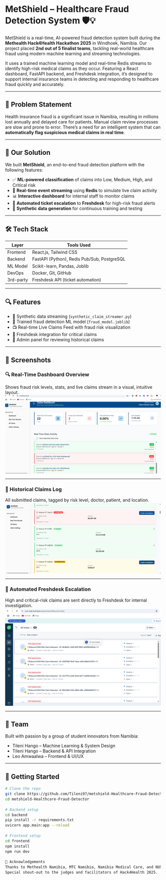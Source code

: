 # MetShield – Healthcare Fraud Detection System 🛡️💡

MetShield is a real-time, AI-powered fraud detection system built during the **Methealth Hack4Health Hackathon 2025** in Windhoek, Namibia. Our project placed **2nd out of 5 finalist teams**, tackling real-world healthcare fraud using modern machine learning and streaming technologies.

It uses a trained machine learning model and real-time Redis streams to identify high-risk medical claims as they occur. Featuring a React dashboard, FastAPI backend, and Freshdesk integration, it’s designed to support internal insurance teams in detecting and responding to healthcare fraud quickly and accurately.

---

## 🚀 Problem Statement

Health insurance fraud is a significant issue in Namibia, resulting in millions lost annually and delayed care for patients. Manual claim review processes are slow and prone to error. There’s a need for an intelligent system that can **automatically flag suspicious medical claims in real time**.

---

## 🧠 Our Solution

We built **MetShield**, an end-to-end fraud detection platform with the following features:

- ✅ **ML-powered classification** of claims into Low, Medium, High, and Critical risk
- 📡 **Real-time event streaming** using **Redis** to simulate live claim activity
- 📊 **Interactive dashboard** for internal staff to monitor claims
- 🚨 **Automated ticket escalation** to **Freshdesk** for high-risk fraud alerts
- 🔄 **Synthetic data generation** for continuous training and testing

---

## 🛠️ Tech Stack

| Layer        | Tools Used                                     |
|--------------|------------------------------------------------|
| Frontend     | React.js, Tailwind CSS                         |
| Backend      | FastAPI (Python), Redis Pub/Sub, PostgreSQL    |
| ML Model     | Scikit-learn, Pandas, Joblib                   |
| DevOps       | Docker, Git, GitHub                            |
| 3rd-party    | Freshdesk API (ticket automation)              |

---

## 🔍 Features

- 🧬 Synthetic data streaming (`synthetic_claim_streamer.py`)
- 🧠 Trained fraud detection ML model (`fraud_model.joblib`)
- 📺 Real-time Live Claims Feed with fraud risk visualization
- 📨 Freshdesk integration for critical claims
- 📂 Admin panel for reviewing historical claims

---

## 📸 Screenshots

### 🔍 Real-Time Dashboard Overview  
Shows fraud risk levels, stats, and live claims stream in a visual, intuitive layout.  
![Dashboard](https://github.com/Tileni97/Metshield-Healthcare-Fraud-Detector/blob/f72f8477bc5ff0c953b20503293a76a3667712c1/Dasboard2.png?raw=true)

---

### 📂 Historical Claims Log  
All submitted claims, tagged by risk level, doctor, patient, and location.  
![Claims Log](https://github.com/Tileni97/Metshield-Healthcare-Fraud-Detector/blob/f72f8477bc5ff0c953b20503293a76a3667712c1/allClaimsGH.png?raw=true)

---

### 🧾 Automated Freshdesk Escalation  
High and critical-risk claims are sent directly to Freshdesk for internal investigation.  
![Freshdesk Ticket](https://github.com/Tileni97/Metshield-Healthcare-Fraud-Detector/blob/f72f8477bc5ff0c953b20503293a76a3667712c1/Freshdesk.png?raw=true)

---

## 👥 Team

Built with passion by a group of student innovators from Namibia:

- Tileni Hango – Machine Learning & System Design  
- Tileni Hango – Backend & API Integration  
- Leo Amwaalwa – Frontend & UI/UX  


---

## 🏁 Getting Started

```bash
# Clone the repo
git clone https://github.com/Tileni97/metshield-Healthcare-Fraud-Detector.git
cd metshield-Healthcare-Fraud-Detector

# Backend setup
cd backend
pip install -r requirements.txt
uvicorn app.main:app --reload

# Frontend setup
cd frontend
npm install
npm run dev

🙌 Acknowledgements
Thanks to Methealth Namibia, MTC Namibia, Namibia Medical Care, and NUST for supporting young tech talent.
Special shout-out to the judges and facilitators of Hack4Health 2025.
